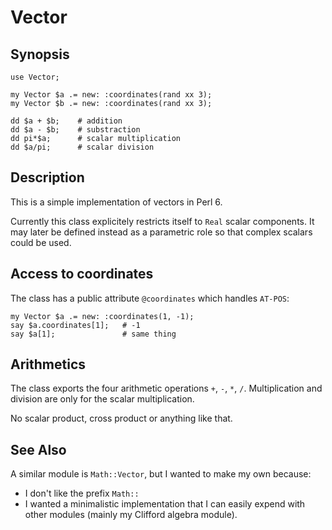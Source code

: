 # Vector

## Synopsis

    use Vector;
    
    my Vector $a .= new: :coordinates(rand xx 3);
    my Vector $b .= new: :coordinates(rand xx 3);

    dd $a + $b;    # addition
    dd $a - $b;    # substraction
    dd pi*$a;      # scalar multiplication
    dd $a/pi;      # scalar division

## Description
This is a simple implementation of vectors in Perl 6.

Currently this class explicitely restricts itself to `Real` scalar components.
It may later be defined instead as a parametric role so that complex scalars
could be used.

## Access to coordinates

The class has a public attribute `@coordinates` which handles `AT-POS`:

    my Vector $a .= new: :coordinates(1, -1);
    say $a.coordinates[1];   # -1
    say $a[1];               # same thing

## Arithmetics

The class exports the four arithmetic operations `+`, `-`, `*`, `/`.
Multiplication and division are only for the scalar multiplication.

No scalar product, cross product or anything like that.

## See Also
A similar module is `Math::Vector`, but I wanted to make my own because:

* I don't like the prefix `Math::`
* I wanted a minimalistic implementation that I can easily expend with other
  modules (mainly my Clifford algebra module).

